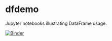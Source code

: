 # dfdemo
Jupyter notebooks illustrating DataFrame usage.

[![Binder](https://mybinder.org/badge_logo.svg)](https://mybinder.org/v2/gh/rsprouse/dfdemo/master)
